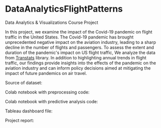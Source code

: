 # DataAnalyticsFlightPatterns

Data Analytics & Visualizations Course Project

In this project, we examine the impact of the Covid-19 pandemic on flight traffic in the United States. The Covid-19 pandemic has brought unprecedented negative impact on the aviation industry, leading to a sharp decline in the number of flights and passengers. To assess the extent and duration of the pandemic's impact on US flight traffic, We analyze the data from [Transtats](https://www.transtats.bts.gov/) library. In addition to highlighting annual trends in flight traffic, our findings provide insights into the effects of the pandemic on the aviation industry and can inform policy decisions aimed at mitigating the impact of future pandemics on air travel.

Source of dataset:

Colab notebook with preprocessing code:

Colab notebook with predictive analysis code:

Tableau dashboard file:

Project report:
